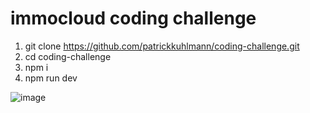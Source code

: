 # immocloud coding challenge

1. git clone https://github.com/patrickkuhlmann/coding-challenge.git
2. cd coding-challenge
3. npm i
4. npm run dev

![image](https://github.com/patrickkuhlmann/coding-challenge/assets/20649209/f999f8e5-6487-4e50-bd95-ce973fa96327)
